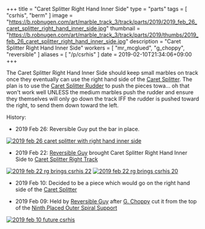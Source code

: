 +++
title = "Caret Splitter Right Hand Inner Side"
type = "parts"
tags = [ "csrhis", "berm" ]
image = "https://b.robnugen.com/art/marble_track_3/track/parts/2019/2019_feb_26_caret_splitter_right_hand_inner_side.jpg"
thumbnail = "https://b.robnugen.com/art/marble_track_3/track/parts/2019/thumbs/2019_feb_26_caret_splitter_right_hand_inner_side.jpg"
description = "Caret Splitter Right Hand Inner Side"
workers = [
    "mr_mcglued",
    "g_choppy",
	"reversible"
]
aliases = [
    "/p/csrhis"
]
date = 2019-02-10T21:34:06+09:00
+++

The Caret Splitter Right Hand Inner Side should keep small marbles on
track once they eventually can use the right hand side of the
[Caret Splitter](/p/cs).  The plan is to use the [Caret Splitter Rudder](/p/csr) to push the pieces
towa... oh that won't work well UNLESS the medium marbles push the
rudder and ensure they themselves will only go down the track IFF the
rudder is pushed toward the right, to send them down toward the left.


History:

* 2019 Feb 26: Reversible Guy put the bar in place.

[![2019 feb 26 caret splitter with right hand inner side](//b.robnugen.com/art/marble_track_3/track/parts/2019/thumbs/2019_feb_26_caret_splitter_with_right_hand_inner_side.jpg)](//b.robnugen.com/art/marble_track_3/track/parts/2019/2019_feb_26_caret_splitter_with_right_hand_inner_side.jpg)

* 2019 Feb 22: [Reversible Guy](/w/rg) brought Caret Splitter Right Hand Inner Side to [Caret Splitter Right Track](/p/csrt)

[![2019 feb 22 rg brings csrhis 22](//b.robnugen.com/art/marble_track_3/track/parts/2019/thumbs/2019_feb_22_rg_brings_csrhis_22.jpg)](//b.robnugen.com/art/marble_track_3/track/parts/2019/2019_feb_22_rg_brings_csrhis_22.jpg)
[![2019 feb 22 rg brings csrhis 20](//b.robnugen.com/art/marble_track_3/track/parts/2019/thumbs/2019_feb_22_rg_brings_csrhis_20.jpg)](//b.robnugen.com/art/marble_track_3/track/parts/2019/2019_feb_22_rg_brings_csrhis_20.jpg)

* 2019 Feb 10: Decided to be a piece which would go on the right hand
  side of the [Caret Splitter](/p/cs)

* 2019 Feb 09: Held by [Reversible Guy](/w/rg) after [G. Choppy](/workers/g_choppy/)
  cut it from the top of the
  [Ninth Placed Outer Spiral Support](/p/9poss)

[![2019 feb 10 future csrhis](//b.robnugen.com/art/marble_track_3/track/parts/2019/thumbs/2019_feb_10_future_csrhis.jpg)](//b.robnugen.com/art/marble_track_3/track/parts/2019/2019_feb_10_future_csrhis.jpg)

